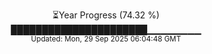 <p align="center">
⏳Year Progress (74.32 %)<br>
██████████████████████▁▁▁▁▁▁▁▁ <br>
<sub>Updated: Mon, 29 Sep 2025 06:04:48 GMT</sub>
</p>

